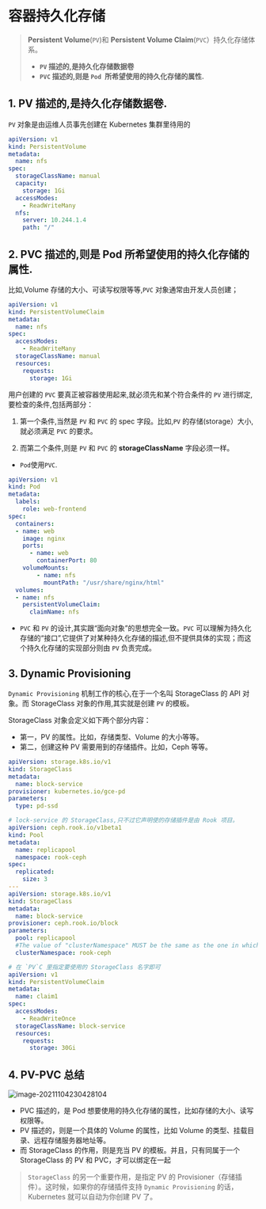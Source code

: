 # 容器持久化存储

>  **Persistent Volume**(`PV`)和 **Persistent Volume Claim**(`PVC`）持久化存储体系。
>
>  - **`PV` 描述的,是持久化存储数据卷**
>  - **`PVC` 描述的,则是 `Pod `所希望使用的持久化存储的属性.**

## 1. PV 描述的,是持久化存储数据卷.

`PV` 对象是由运维人员事先创建在 Kubernetes 集群里待用的

```yaml
apiVersion: v1
kind: PersistentVolume
metadata:
  name: nfs
spec:
  storageClassName: manual
  capacity:
    storage: 1Gi
  accessModes:
    - ReadWriteMany
  nfs:
    server: 10.244.1.4
    path: "/"
```

## 2. PVC 描述的,则是 Pod 所希望使用的持久化存储的属性.

比如,Volume 存储的大小、可读写权限等等,`PVC` 对象通常由开发人员创建；

```yaml
apiVersion: v1
kind: PersistentVolumeClaim
metadata:
  name: nfs
spec:
  accessModes:
    - ReadWriteMany
  storageClassName: manual
  resources:
    requests:
      storage: 1Gi
```

用户创建的 `PVC` 要真正被容器使用起来,就必须先和某个符合条件的 `PV` 进行绑定,要检查的条件,包括两部分：

1. 第一个条件,当然是 `PV` 和 `PVC` 的 spec 字段。比如,`PV` 的存储(storage）大小,就必须满足 `PVC` 的要求。

2. 而第二个条件,则是 `PV` 和 `PVC` 的 **storageClassName** 字段必须一样。

- `Pod`使用`PVC`.

```yaml
apiVersion: v1
kind: Pod
metadata:
  labels:
    role: web-frontend
spec:
  containers:
  - name: web
    image: nginx
    ports:
      - name: web
        containerPort: 80
    volumeMounts:
        - name: nfs
          mountPath: "/usr/share/nginx/html"
  volumes:
  - name: nfs
    persistentVolumeClaim:
      claimName: nfs
```

- `PVC` 和 `PV` 的设计,其实跟“面向对象”的思想完全一致。`PVC` 可以理解为持久化存储的“接口”,它提供了对某种持久化存储的描述,但不提供具体的实现；而这个持久化存储的实现部分则由 `PV` 负责完成。

## 3.  Dynamic Provisioning 

 `Dynamic Provisioning` 机制工作的核心,在于一个名叫 StorageClass 的 API 对象。而 StorageClass 对象的作用,其实就是创建 `PV` 的模板。

StorageClass 对象会定义如下两个部分内容：

- 第一，PV 的属性。比如，存储类型、Volume 的大小等等。
- 第二，创建这种 PV 需要用到的存储插件。比如，Ceph 等等。

```yaml
apiVersion: storage.k8s.io/v1
kind: StorageClass
metadata:
  name: block-service
provisioner: kubernetes.io/gce-pd
parameters:
  type: pd-ssd
```

```yaml
# lock-service 的 StorageClass,只不过它声明使的存储插件是由 Rook 项目。
apiVersion: ceph.rook.io/v1beta1
kind: Pool
metadata:
  name: replicapool
  namespace: rook-ceph
spec:
  replicated:
    size: 3
---
apiVersion: storage.k8s.io/v1
kind: StorageClass
metadata:
  name: block-service
provisioner: ceph.rook.io/block
parameters:
  pool: replicapool
  #The value of "clusterNamespace" MUST be the same as the one in which your rook cluster exist
  clusterNamespace: rook-ceph
```

```yaml
# 在 `PV`C 里指定要使用的 StorageClass 名字即可
apiVersion: v1
kind: PersistentVolumeClaim
metadata:
  name: claim1
spec:
  accessModes:
    - ReadWriteOnce
  storageClassName: block-service
  resources:
    requests:
      storage: 30Gi
```

## 4. PV-PVC 总结

![image-20211104230428104](http://imgur.thinkgos.cn/imgur/202111042304165.png)



- PVC 描述的，是 Pod 想要使用的持久化存储的属性，比如存储的大小、读写权限等。
- PV 描述的，则是一个具体的 Volume 的属性，比如 Volume 的类型、挂载目录、远程存储服务器地址等。
- 而 StorageClass 的作用，则是充当 PV 的模板。并且，只有同属于一个 StorageClass 的 PV 和 PVC，才可以绑定在一起

> `StorageClass` 的另一个重要作用，是指定 PV 的 Provisioner（存储插件）。这时候，如果你的存储插件支持 `Dynamic Provisioning` 的话，Kubernetes 就可以自动为你创建 PV 了。










